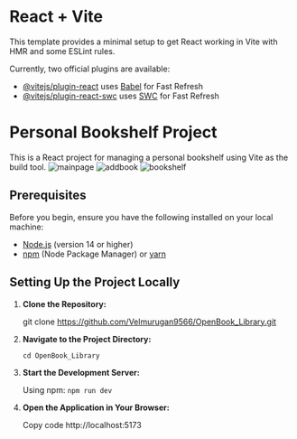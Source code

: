 # React + Vite

This template provides a minimal setup to get React working in Vite with HMR and some ESLint rules.

Currently, two official plugins are available:

- [@vitejs/plugin-react](https://github.com/vitejs/vite-plugin-react/blob/main/packages/plugin-react/README.md) uses [Babel](https://babeljs.io/) for Fast Refresh
- [@vitejs/plugin-react-swc](https://github.com/vitejs/vite-plugin-react-swc) uses [SWC](https://swc.rs/) for Fast Refresh

# Personal Bookshelf Project

This is a React project for managing a personal bookshelf using Vite as the build tool.
![mainpage](https://github.com/Velmurugan9566/OpenBook_Library/assets/140421065/6cd1302e-73f7-4cd6-b72a-0f87ca50d2a3)
![addbook](https://github.com/Velmurugan9566/OpenBook_Library/assets/140421065/581b441c-c1d7-492b-a08d-435af0e10abd)
![bookshelf](https://github.com/Velmurugan9566/OpenBook_Library/assets/140421065/e5bd795c-8194-4f04-8cba-5bd8ee95e53c)


## Prerequisites

Before you begin, ensure you have the following installed on your local machine:

- [Node.js](https://nodejs.org/) (version 14 or higher)
- [npm](https://www.npmjs.com/) (Node Package Manager) or [yarn](https://yarnpkg.com/)

## Setting Up the Project Locally

1. **Clone the Repository:**

   git clone https://github.com/Velmurugan9566/OpenBook_Library.git
2. **Navigate to the Project Directory:**
   
   ```cd OpenBook_Library```

3. **Start the Development Server:**
   
     Using npm:
     ```npm run dev```
4. **Open the Application in Your Browser:**

      Copy code
      http://localhost:5173
